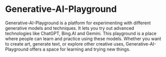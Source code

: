 # Generative-AI-Playground

Generative-AI-Playground is a platform for experimenting with different generative models and techniques. It lets you try out advanced technologies like ChatGPT, Bing.AI and Gemini. This playground is a place where people can learn and practice using these models. Whether you want to create art, generate text, or explore other creative uses, Generative-AI-Playground offers a space for learning and trying new things.
